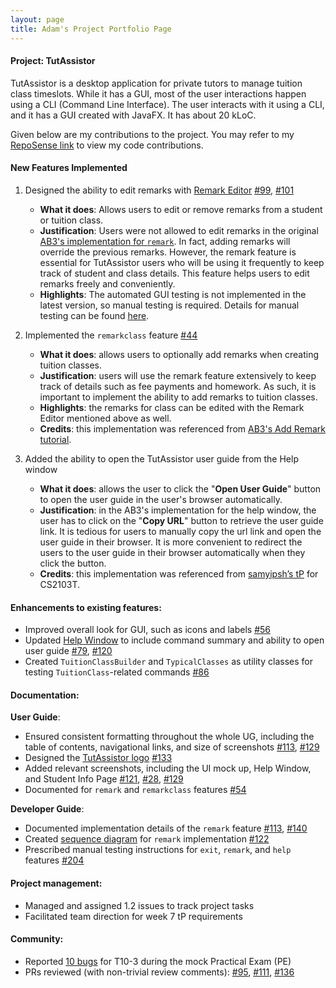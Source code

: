 ```yaml
---
layout: page
title: Adam's Project Portfolio Page
---
```


#### Project: TutAssistor

TutAssistor is a desktop application for private tutors to manage tuition class timeslots. While it has a GUI, most of the user interactions happen using a CLI (Command Line Interface). The user interacts with it using a CLI, and it has a GUI created with JavaFX. It has about 20 kLoC.

Given below are my contributions to the project. You may refer to my [RepoSense link](https://nus-cs2103-ay2122s1.github.io/tp-dashboard/?search=&sort=groupTitle&sortWithin=title&timeframe=commit&mergegroup=&groupSelect=groupByRepos&breakdown=true&checkedFileTypes=docs~functional-code~test-code~other&since=2021-09-17&tabOpen=true&tabType=authorship&tabAuthor=adam-ky&tabRepo=AY2122S1-CS2103T-T12-4%2Ftp%5Bmaster%5D&authorshipIsMergeGroup=false&authorshipFileTypes=docs~functional-code~test-code~other&authorshipIsBinaryFileTypeChecked=false) to view my code contributions.

#### New Features Implemented

1. Designed the ability to edit remarks with [Remark Editor](https://github.com/AY2122S1-CS2103T-T12-4/tp/blob/master/docs/images/remarkEditor.png) [\#99](https://github.com/AY2122S1-CS2103T-T12-4/tp/pull/99), [\#101](https://github.com/AY2122S1-CS2103T-T12-4/tp/pull/101)

   * **What it does**: Allows  users to edit or remove remarks from a student or tuition class.
   * **Justification**: Users were not allowed to edit remarks in the original [AB3's implementation for `remark`](https://nus-cs2103-ay2122s1.github.io/tp/tutorials/AddRemark.html). In fact, adding remarks will override the previous remarks. However, the remark feature is essential for TutAssistor users who will be using it frequently to keep track of student and class details. This feature helps users to edit remarks freely and conveniently.
   * **Highlights**: The automated GUI testing is not implemented in the latest version, so manual testing is required. Details for manual testing can be found [here](https://ay2122s1-cs2103t-t12-4.github.io/tp/DeveloperGuide.html#editing-remarks).

2. Implemented the `remarkclass` feature [\#44](https://github.com/AY2122S1-CS2103T-T12-4/tp/pull/44)

   * **What it does**: allows users to optionally add remarks when creating tuition classes. 
   * **Justification**: users will use the remark feature extensively to keep track of details such as fee payments and homework. As such, it is important to implement the ability to add remarks to tuition classes.
   * **Highlights**: the remarks for class can be edited with the Remark Editor mentioned above as well.
   * **Credits**: this implementation was referenced from [AB3's Add Remark tutorial](https://nus-cs2103-ay2122s1.github.io/tp/tutorials/AddRemark.html).

3. Added the ability to open the TutAssistor user guide from the Help window
  
   * **What it does**: allows the user to click the "**Open User Guide**" button to open the user guide in the user's browser automatically.
   * **Justification**: in the AB3's implementation for the help window, the user has to click on the "**Copy URL**" button to retrieve the user guide link. It is tedious for users to manually copy the url link and open the user guide in their browser. It is more convenient to redirect the users to the user guide in their browser automatically when they click the button.
   * **Credits**: this implementation was referenced from [samyipsh’s tP](https://github.com/samyipsh/tp) for CS2103T.

#### Enhancements to existing features:
  * Improved overall look for GUI, such as icons and labels [\#56](https://github.com/AY2122S1-CS2103T-T12-4/tp/pull/56)
  * Updated [Help Window](https://github.com/AY2122S1-CS2103T-T12-4/tp/blob/master/docs/images/helpWindow.png) to include command summary and ability to open user guide [\#79](https://github.com/AY2122S1-CS2103T-T12-4/tp/pull/79), [\#120](https://github.com/AY2122S1-CS2103T-T12-4/tp/pull/120/files)
  * Created `TuitionClassBuilder` and `TypicalClasses` as utility classes for testing `TuitionClass`-related commands [\#86](https://github.com/AY2122S1-CS2103T-T12-4/tp/pull/86)

#### Documentation:

**User Guide**:
  * Ensured consistent formatting throughout the whole UG, including the table of contents, navigational links, and size of screenshots [\#113](https://github.com/AY2122S1-CS2103T-T12-4/tp/pull/113/files), [\#129](https://github.com/AY2122S1-CS2103T-T12-4/tp/pull/129/files)
  * Designed the [TutAssistor logo](https://github.com/AY2122S1-CS2103T-T12-4/tp/blob/master/docs/images/ta_logo_cropped_white_bg.png) [\#133](https://github.com/AY2122S1-CS2103T-T12-4/tp/pull/133/files)
  * Added relevant screenshots, including the UI mock up, Help Window, and Student Info Page [\#121](https://github.com/AY2122S1-CS2103T-T12-4/tp/pull/121), [\#28](https://github.com/AY2122S1-CS2103T-T12-4/tp/pull/28), [\#129](https://github.com/AY2122S1-CS2103T-T12-4/tp/pull/129)
  * Documented for `remark` and `remarkclass` features [\#54](https://github.com/AY2122S1-CS2103T-T12-4/tp/pull/54/files)
    
**Developer Guide**:
  * Documented implementation details of the `remark` feature [\#113](https://github.com/AY2122S1-CS2103T-T12-4/tp/pull/113/files), [\#140](https://github.com/AY2122S1-CS2103T-T12-4/tp/pull/140)
  * Created [sequence diagram](https://github.com/AY2122S1-CS2103T-T12-4/tp/blob/master/docs/images/RemarkCommandSequenceDiagram.png) for `remark` implementation [\#122](https://github.com/AY2122S1-CS2103T-T12-4/tp/pull/122)
  * Prescribed manual testing instructions for `exit`, `remark`, and `help` features [\#204](https://github.com/AY2122S1-CS2103T-T12-4/tp/pull/204)

#### Project management:
  * Managed and assigned 1.2 issues to track project tasks
  * Facilitated team direction for week 7 tP requirements

#### Community:
  * Reported [10 bugs](https://github.com/adam-ky/ped/issues) for T10-3 during the mock Practical Exam (PE)
  * PRs reviewed (with non-trivial review comments): [\#95](https://github.com/AY2122S1-CS2103T-T12-4/tp/pull/95), [\#111](https://github.com/AY2122S1-CS2103T-T12-4/tp/pull/111), [\#136](https://github.com/AY2122S1-CS2103T-T12-4/tp/pull/136)

